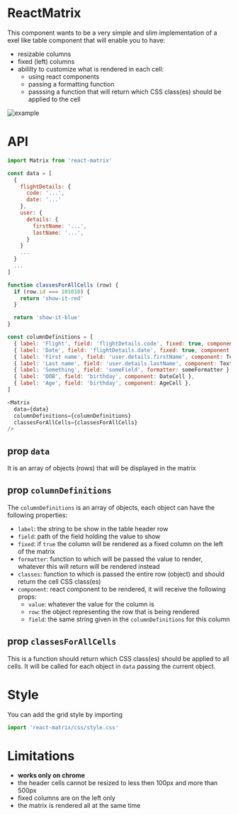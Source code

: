 # ReactMatrix

This component wants to be a very simple and slim implementation of a exel like table component that will enable you to have:

- resizable columns
- fixed (left) columns
- abililty to customize what is rendered in each cell:
    - using react components
    - passing a formatting function
    - passsing a function that will return which CSS class(es) should be applied to the cell

![example](https://github.com/p16/ReactMatrix/blob/master/ezgif-4-0d78b04fe8.gif?raw=true)

# API

```javascript
import Matrix from 'react-matrix'

const data = [
  {
    flightDetails: {
      code: '...',
      date: '...'
    },
    user: {
      details: {
        firstName: '...',
        lastName: '...',
      }
    }
    ...
  }
  ...
]

function classesForAllCells (row) {
  if (row.id === 101010) {
    return 'show-it-red'
  }

  return 'show-it-blue'
}

const columnDefinitions = [
  { label: 'Flight', field: 'flightDetails.code', fixed: true, component: TextCell },
  { label: 'Date', field: 'flightDetails.date', fixed: true, component: DateCell },
  { label: 'First name', field: 'user.details.firstName', component: TextCell },
  { label: 'Last name', field: 'user.details.lastName', component: TextCell },
  { label: 'Something', field: 'someField', formatter: someFormatter },
  { label: 'DOB', field: 'birthday', component: DateCell },
  { label: 'Age', field: 'birthday', component: AgeCell },
]

<Matrix
  data={data}
  columnDefinitions={columnDefinitions}
  classesForAllCells={classesForAllCells}
/>

```

## prop `data`

It is an array of objects (rows) that will be displayed in the matrix

## prop `columnDefinitions`

The `columnDefinitions` is an array of objects, each object can have the following properties:

- `label`: the string to be show in the table header row
- `field`: path of the field holding the value to show
- `fixed`: if `true` the column will be rendered as a fixed column on the left of the matrix
- `formatter`: function to which will be passed the value to render, whatever this will return will be rendered instead
- `classes`: function to which is passed the entire row (object) and should return the cell CSS class(es)
- `component`: react component to be rendered, it will receive the following props:
    - `value`: whatever the value for the column is
    - `row`: the object representing the row that is being rendered
    - `field`: the same string given in the `columnDefinitions` for this column

## prop `classesForAllCells`

This is a function should return which CSS class(es) should be applied to all cells. It will be called for each object in `data` passing the current object.


# Style

You can add the grid style by importing

```javascript
import 'react-matrix/css/style.css'
```

# Limitations

- **works only on chrome**
- the header cells cannot be resized to less then 100px and more than 500px
- fixed columns are on the left only
- the matrix is rendered all at the same time
